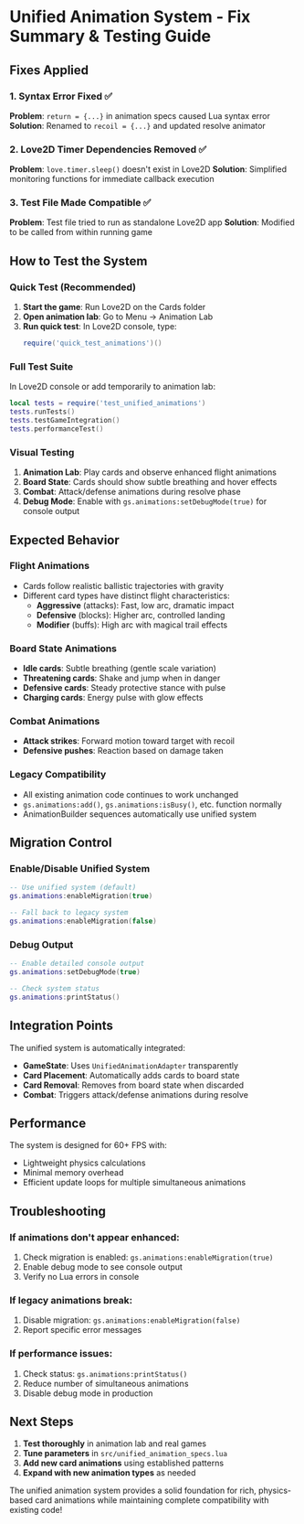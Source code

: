# Unified Animation System - Fix Summary & Testing Guide

## Fixes Applied

### 1. Syntax Error Fixed ✅
**Problem**: `return = {...}` in animation specs caused Lua syntax error
**Solution**: Renamed to `recoil = {...}` and updated resolve animator

### 2. Love2D Timer Dependencies Removed ✅
**Problem**: `love.timer.sleep()` doesn't exist in Love2D
**Solution**: Simplified monitoring functions for immediate callback execution

### 3. Test File Made Compatible ✅
**Problem**: Test file tried to run as standalone Love2D app
**Solution**: Modified to be called from within running game

## How to Test the System

### Quick Test (Recommended)
1. **Start the game**: Run Love2D on the Cards folder
2. **Open animation lab**: Go to Menu → Animation Lab
3. **Run quick test**: In Love2D console, type:
   ```lua
   require('quick_test_animations')()
   ```

### Full Test Suite
In Love2D console or add temporarily to animation lab:
```lua
local tests = require('test_unified_animations')
tests.runTests()
tests.testGameIntegration()
tests.performanceTest()
```

### Visual Testing
1. **Animation Lab**: Play cards and observe enhanced flight animations
2. **Board State**: Cards should show subtle breathing and hover effects
3. **Combat**: Attack/defense animations during resolve phase
4. **Debug Mode**: Enable with `gs.animations:setDebugMode(true)` for console output

## Expected Behavior

### Flight Animations
- Cards follow realistic ballistic trajectories with gravity
- Different card types have distinct flight characteristics:
  - **Aggressive** (attacks): Fast, low arc, dramatic impact
  - **Defensive** (blocks): Higher arc, controlled landing
  - **Modifier** (buffs): High arc with magical trail effects

### Board State Animations
- **Idle cards**: Subtle breathing (gentle scale variation)
- **Threatening cards**: Shake and jump when in danger
- **Defensive cards**: Steady protective stance with pulse
- **Charging cards**: Energy pulse with glow effects

### Combat Animations  
- **Attack strikes**: Forward motion toward target with recoil
- **Defensive pushes**: Reaction based on damage taken

### Legacy Compatibility
- All existing animation code continues to work unchanged
- `gs.animations:add()`, `gs.animations:isBusy()`, etc. function normally
- AnimationBuilder sequences automatically use unified system

## Migration Control

### Enable/Disable Unified System
```lua
-- Use unified system (default)
gs.animations:enableMigration(true)

-- Fall back to legacy system
gs.animations:enableMigration(false)
```

### Debug Output
```lua
-- Enable detailed console output
gs.animations:setDebugMode(true)

-- Check system status
gs.animations:printStatus()
```

## Integration Points

The unified system is automatically integrated:
- **GameState**: Uses `UnifiedAnimationAdapter` transparently
- **Card Placement**: Automatically adds cards to board state
- **Card Removal**: Removes from board state when discarded  
- **Combat**: Triggers attack/defense animations during resolve

## Performance

The system is designed for 60+ FPS with:
- Lightweight physics calculations
- Minimal memory overhead
- Efficient update loops for multiple simultaneous animations

## Troubleshooting

### If animations don't appear enhanced:
1. Check migration is enabled: `gs.animations:enableMigration(true)`
2. Enable debug mode to see console output
3. Verify no Lua errors in console

### If legacy animations break:
1. Disable migration: `gs.animations:enableMigration(false)`
2. Report specific error messages

### If performance issues:
1. Check status: `gs.animations:printStatus()`
2. Reduce number of simultaneous animations
3. Disable debug mode in production

## Next Steps

1. **Test thoroughly** in animation lab and real games
2. **Tune parameters** in `src/unified_animation_specs.lua`
3. **Add new card animations** using established patterns
4. **Expand with new animation types** as needed

The unified animation system provides a solid foundation for rich, physics-based card animations while maintaining complete compatibility with existing code!